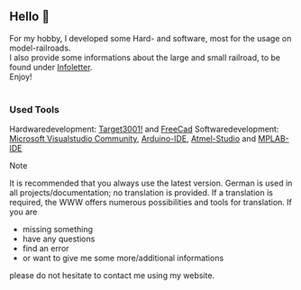 ## Hello :steam_locomotive:

For my hobby, I developed some Hard- and software, most for the usage on model-railroads.<br>
I also provide some informations about the large and small railroad, to be found under [Infoletter](https://github.com/Kruemelbahn/Infoletter).<br>
Enjoy!<br>
<br>
### Used Tools
Hardwaredevelopment: [Target3001!](https://www.ibfriedrich.com/) and [FreeCad](https://www.freecad.org/)
Softwaredevelopment: [Microsoft Visualstudio Community](https://visualstudio.microsoft.com/de/vs/community/), [Arduino-IDE](https://www.arduino.cc/), [Atmel-Studio](https://www.microchip.com/en-us/tools-resources/develop/microchip-studio) and [MPLAB-IDE](https://www.microchip.com/en-us/tools-resources/develop/mplab-x-ide) 

> [!NOTE]
> It is recommended that you always use the latest version.
> German is used in all projects/documentation; no translation is provided.
> If a translation is required, the WWW offers numerous possibilities and tools for translation.
> If you are
> 
> - missing something 
> - have any questions
> - find an error
> - or want to give me some more/additional informations
>
> please do not hesitate to contact me using my website.
